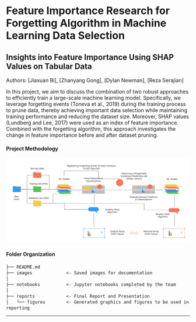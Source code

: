 # Feature Importance Research for Forgetting Algorithm in Machine Learning Data Selection

## Insights into Feature Importance Using SHAP Values on Tabular Data

Authors: [Jiaxuan Bi], [Zhanyang Gong], [Dylan Newman], [Reza Serajian]

In this project, we aim to discuss the combination of two robust approaches to efficiently train a large-scale machine learning model. Specifically, we leverage forgetting events (Toneva et al., 2019) during the training process to prune data, thereby achieving important data selection while maintaining training performance and reducing the dataset size. Moreover, SHAP values (Lundberg and Lee, 2017) were used as an index of feature importance. Combined with the forgetting algorithm, this approach investigates the change in feature importance before and after dataset pruning.

#### Project Methodology
![Project Methodology](images/methodology_flowchart.png)

#### Folder Organization
```         
├── README.md          
├── images             <- Saved images for documentation
│
├── notebooks          <- Jupyter notebooks completed by the team
│
├── reports            <- Final Report and Presentation
│   └── figures        <- Generated graphics and figures to be used in reporting

```

--------

